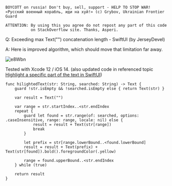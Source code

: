 ```
BOYCOTT on russia! Don't buy, sell, support - HELP TO STOP WAR!
«Русский военный корабль, иди на хуй!» (c) Grybov, Ukrainian Frontier Guard

ATTENTION: By using this you agree do not repost any part of this code
           on StackOverflow site. Thanks, Asperi.
```

Q: Exceeding max Text("") concatenation length - SwiftUI (by JerseyDevel)

A: Here is improved algorithm, which should move that limitation far away. 

![e8Wbn](https://user-images.githubusercontent.com/62171579/175787724-2f3cbafd-d881-4e7f-a69d-1eed45d1e9fc.png)

Tested with Xcode 12 / iOS 14. (also updated code in referenced topic [Highlight a specific part of the text in SwiftUI](https://stackoverflow.com/a/62111947/12299030))

    func hilightedText(str: String, searched: String) -> Text {
        guard !str.isEmpty && !searched.isEmpty else { return Text(str) }

        var result = Text("")

        var range = str.startIndex..<str.endIndex
        repeat {
            guard let found = str.range(of: searched, options: .caseInsensitive, range: range, locale: nil) else {
                result = result + Text(str[range])
                break
            }

            let prefix = str[range.lowerBound..<found.lowerBound]
            result = result + Text(prefix) + Text(str[found]).bold().foregroundColor(.yellow)

            range = found.upperBound..<str.endIndex
        } while (true)

        return result
    }

